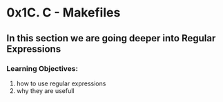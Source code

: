 # 0x1C. C - Makefiles
## In this section we are going deeper into Regular Expressions
### Learning Objectives:
1. how to use regular expressions
2. why they are usefull
